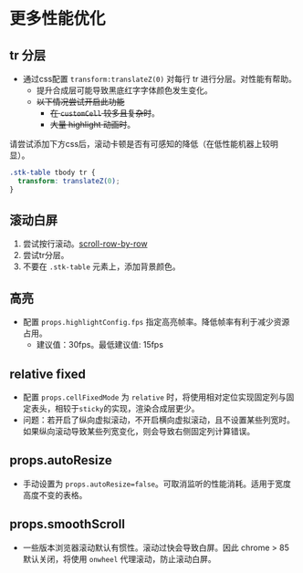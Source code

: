 # 更多性能优化

## tr 分层
* 通过css配置 `transform:translateZ(0)` 对每行 tr 进行分层。对性能有帮助。
  - 提升合成层可能导致黑底红字字体颜色发生变化。
  - ~~以下情况尝试开启此功能~~
    - ~~在 `customCell` 较多且复杂时~~。
    - ~~大量 highlight 动画时~~。

请尝试添加下方css后，滚动卡顿是否有可感知的降低（在低性能机器上较明显）。
```css
.stk-table tbody tr {
  transform: translateZ(0);
}
```
## 滚动白屏
1. 尝试按行滚动。[scroll-row-by-row](/main/table/basic/scroll-row-by-row.md)
2. 尝试tr分层。
3. 不要在 `.stk-table` 元素上，添加背景颜色。
    
## 高亮
* 配置 `props.highlightConfig.fps` 指定高亮帧率。降低帧率有利于减少资源占用。
  - 建议值：30fps。最低建议值: 15fps

## relative fixed
* 配置 `props.cellFixedMode` 为 `relative` 时，将使用相对定位实现固定列与固定表头，相较于`sticky`的实现，渲染合成层更少。
* 问题：若开启了纵向虚拟滚动，不开启横向虚拟滚动，且不设置某些列宽时。如果纵向滚动导致某些列宽变化，则会导致右侧固定列计算错误。

## props.autoResize
* 手动设置为 `props.autoResize=false`。可取消监听的性能消耗。适用于宽度高度不变的表格。

## props.smoothScroll
* 一些版本浏览器滚动默认有惯性。滚动过快会导致白屏。因此 chrome > 85 默认关闭，将使用 `onwheel` 代理滚动，防止滚动白屏。